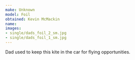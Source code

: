 ```yaml
---
make: Unknown
model: Foil
obtained: Kevin McMackin
name:
images:
- single/dads_foil_2_sm.jpg
- single/dads_foil_1_sm.jpg
---
```


Dad used to keep this kite in the car for flying opportunities.
